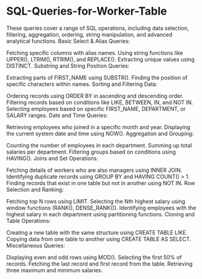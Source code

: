 # SQL-Queries-for-Worker-Table
 These queries cover a range of SQL operations, including data selection, filtering, aggregation, ordering, string manipulation, and advanced analytical functions.
Basic Select & Alias Queries:

Fetching specific columns with alias names.
Using string functions like UPPER(), LTRIM(), RTRIM(), and REPLACE().
Extracting unique values using DISTINCT.
Substring and String Position Queries:

Extracting parts of FIRST_NAME using SUBSTR().
Finding the position of specific characters within names.
Sorting and Filtering Data:

Ordering records using ORDER BY in ascending and descending order.
Filtering records based on conditions like LIKE, BETWEEN, IN, and NOT IN.
Selecting employees based on specific FIRST_NAME, DEPARTMENT, or SALARY ranges.
Date and Time Queries:

Retrieving employees who joined in a specific month and year.
Displaying the current system date and time using NOW().
Aggregation and Grouping:

Counting the number of employees in each department.
Summing up total salaries per department.
Filtering groups based on conditions using HAVING().
Joins and Set Operations:

Fetching details of workers who are also managers using INNER JOIN.
Identifying duplicate records using GROUP BY and HAVING COUNT() > 1.
Finding records that exist in one table but not in another using NOT IN.
Row Selection and Ranking:

Fetching top N rows using LIMIT.
Selecting the Nth highest salary using window functions (RANK(), DENSE_RANK()).
Identifying employees with the highest salary in each department using partitioning functions.
Cloning and Table Operations:

Creating a new table with the same structure using CREATE TABLE LIKE.
Copying data from one table to another using CREATE TABLE AS SELECT.
Miscellaneous Queries:

Displaying even and odd rows using MOD().
Selecting the first 50% of records.
Fetching the last record and first record from the table.
Retrieving three maximum and minimum salaries.
